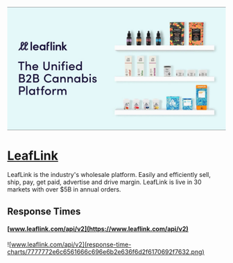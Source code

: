 [![Visit LeafLink](imagePreview.jpg)](https://www.leaflink.com)

# [LeafLink](https://www.leaflink.com)

LeafLink is the industry's wholesale platform. Easily and efficiently sell, ship, pay, get paid, advertise and drive margin. LeafLink is live in 30 markets with over $5B in annual orders.

## Response Times

#### [www.leaflink.com/api/v2](https://www.leaflink.com/api/v2)

![www.leaflink.com/api/v2](response-time-charts/7777772e6c6561666c696e6b2e636f6d2f6170692f7632.png)
